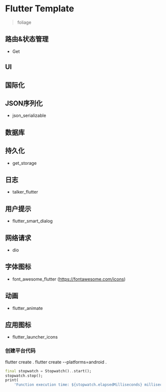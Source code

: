 # Flutter Template
> foliage

## 路由&状态管理
- Get

## UI


## 国际化


## JSON序列化
- json_serializable

## 数据库

## 持久化
- get_storage

## 日志
- talker_flutter

## 用户提示
- flutter_smart_dialog

## 网络请求
- dio

## 字体图标
- font_awesome_flutter (https://fontawesome.com/icons)

## 动画
- flutter_animate

## 应用图标
- flutter_launcher_icons

### 创建平台代码
flutter create .
flutter create --platforms=android .






```dart
final stopwatch = Stopwatch()..start();
stopwatch.stop();
print(
    'Function execution time: ${stopwatch.elapsedMilliseconds} milliseconds');
```



